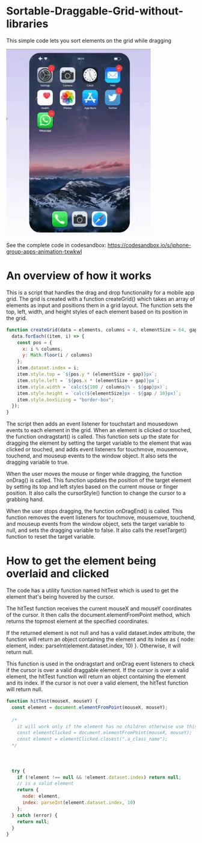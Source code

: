 # Sortable-Draggable-Grid-without-libraries
This simple code lets you sort elements on the grid while dragging

![](gif.gif)

See the complete code in codesandbox: https://codesandbox.io/s/iphone-group-apps-animation-txwkwl

# An overview of how it works

This is a script that handles the drag and drop functionality for a mobile app grid. The grid is created with a function createGrid() which takes an array of elements as input and positions them in a grid layout. The function sets the top, left, width, and height styles of each element based on its position in the grid.

```javascript 
function createGrid(data = elements, columns = 4, elementSize = 64, gap = 20) {
  data.forEach((item, i) => {
    const pos = {
      x: i % columns,
      y: Math.floor(i / columns)
    };
    item.dataset.index = i;
    item.style.top = `${pos.y * (elementSize + gap)}px`;
    item.style.left = `${pos.x * (elementSize + gap)}px`;
    item.style.width = `calc(${100 / columns}% - ${gap}px)`;
    item.style.height = `calc(${elementSize}px - ${gap / 10}px)`;
    item.style.boxSizing = "border-box";
  });
}
```

The script then adds an event listener for touchstart and mousedown events to each element in the grid. When an element is clicked or touched, the function ondragstart() is called. This function sets up the state for dragging the element by setting the target variable to the element that was clicked or touched, and adds event listeners for touchmove, mousemove, touchend, and mouseup events to the window object. It also sets the dragging variable to true.

When the user moves the mouse or finger while dragging, the function onDrag() is called. This function updates the position of the target element by setting its top and left styles based on the current mouse or finger position. It also calls the cursorStyle() function to change the cursor to a grabbing hand.

When the user stops dragging, the function onDragEnd() is called. This function removes the event listeners for touchmove, mousemove, touchend, and mouseup events from the window object, sets the target variable to null, and sets the dragging variable to false. It also calls the resetTarget() function to reset the target variable.

# How to get the element being overlaid and clicked

The code has a utility function named hitTest which is used to get the element that's being hovered by the cursor.

The hitTest function receives the current mouseX and mouseY coordinates of the cursor. It then calls the document.elementFromPoint method, which returns the topmost element at the specified coordinates.

If the returned element is not null and has a valid dataset.index attribute, the function will return an object containing the element and its index as { node: element, index: parseInt(element.dataset.index, 10) }. Otherwise, it will return null.

This function is used in the ondragstart and onDrag event listeners to check if the cursor is over a valid draggable element. If the cursor is over a valid element, the hitTest function will return an object containing the element and its index. If the cursor is not over a valid element, the hitTest function will return null.

```javascript
function hitTest(mouseX, mouseY) {
  const element = document.elementFromPoint(mouseX, mouseY);
  
  /* 
    it will work only if the element has no children otherwise use this code
    const elementClicked = document.elementFromPoint(mouseX, mouseY);
    const element = elementClicked.closest(".a_class_name");
  */
  
  

  try {
    if (!element !== null && !element.dataset.index) return null;
    // is a valid element
    return {
      node: element,
      index: parseInt(element.dataset.index, 10)
    };
  } catch (error) {
    return null;
  }
}

```
